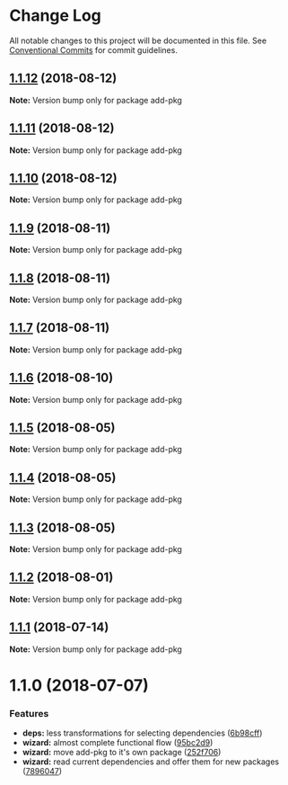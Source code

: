# Change Log

All notable changes to this project will be documented in this file.
See [Conventional Commits](https://conventionalcommits.org) for commit guidelines.

<a name="1.1.12"></a>
## [1.1.12](https://github.com/danielo515/packages/compare/add-pkg@1.1.10...add-pkg@1.1.12) (2018-08-12)




**Note:** Version bump only for package add-pkg

<a name="1.1.11"></a>
## [1.1.11](https://github.com/danielo515/packages/compare/add-pkg@1.1.10...add-pkg@1.1.11) (2018-08-12)




**Note:** Version bump only for package add-pkg

<a name="1.1.10"></a>
## [1.1.10](https://github.com/danielo515/packages/compare/add-pkg@1.1.9...add-pkg@1.1.10) (2018-08-12)




**Note:** Version bump only for package add-pkg

<a name="1.1.9"></a>
## [1.1.9](https://github.com/danielo515/packages/compare/add-pkg@1.1.8...add-pkg@1.1.9) (2018-08-11)




**Note:** Version bump only for package add-pkg

<a name="1.1.8"></a>
## [1.1.8](https://github.com/danielo515/packages/compare/add-pkg@1.1.7...add-pkg@1.1.8) (2018-08-11)




**Note:** Version bump only for package add-pkg

<a name="1.1.7"></a>
## [1.1.7](https://github.com/danielo515/packages/compare/add-pkg@1.1.6...add-pkg@1.1.7) (2018-08-11)




**Note:** Version bump only for package add-pkg

<a name="1.1.6"></a>
## [1.1.6](https://github.com/danielo515/packages/compare/add-pkg@1.1.5...add-pkg@1.1.6) (2018-08-10)




**Note:** Version bump only for package add-pkg

<a name="1.1.5"></a>
## [1.1.5](https://github.com/danielo515/packages/compare/add-pkg@1.1.4...add-pkg@1.1.5) (2018-08-05)




**Note:** Version bump only for package add-pkg

<a name="1.1.4"></a>
## [1.1.4](https://github.com/danielo515/packages/compare/add-pkg@1.1.3...add-pkg@1.1.4) (2018-08-05)




**Note:** Version bump only for package add-pkg

<a name="1.1.3"></a>
## [1.1.3](https://github.com/danielo515/packages/compare/add-pkg@1.1.2...add-pkg@1.1.3) (2018-08-05)




**Note:** Version bump only for package add-pkg

<a name="1.1.2"></a>
## [1.1.2](https://github.com/danielo515/packages/compare/add-pkg@1.1.1...add-pkg@1.1.2) (2018-08-01)




**Note:** Version bump only for package add-pkg

<a name="1.1.1"></a>
## [1.1.1](https://github.com/danielo515/packages/compare/add-pkg@1.1.0...add-pkg@1.1.1) (2018-07-14)




**Note:** Version bump only for package add-pkg

<a name="1.1.0"></a>
# 1.1.0 (2018-07-07)


### Features

* **deps:** less transformations for selecting dependencies ([6b98cff](https://github.com/danielo515/packages/commit/6b98cff))
* **wizard:** almost complete functional flow ([95bc2d9](https://github.com/danielo515/packages/commit/95bc2d9))
* **wizard:** move add-pkg to it's own package ([252f706](https://github.com/danielo515/packages/commit/252f706))
* **wizard:** read current dependencies and offer them for new packages ([7896047](https://github.com/danielo515/packages/commit/7896047))
